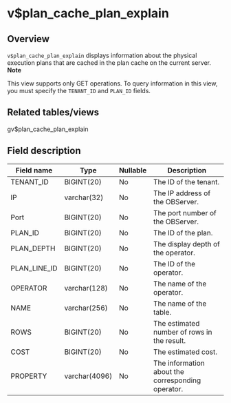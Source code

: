 v$plan_cache_plan_explain 
==============================================



Overview 
-----------------

`v$plan_cache_plan_explain` displays information about the physical execution plans that are cached in the plan cache on the current server. 
**Note**



This view supports only GET operations. To query information in this view, you must specify the `TENANT_ID` and `PLAN_ID` fields.

Related tables/views 
-----------------------------

gv$plan_cache_plan_explain

Field description 
--------------------------



| **Field name** |   **Type**    | **Nullable** |                  **Description**                  |
|----------------|---------------|--------------|---------------------------------------------------|
| TENANT_ID      | BIGINT(20)    | No           | The ID of the tenant.                             |
| IP             | varchar(32)   | No           | The IP address of the OBServer.                   |
| Port           | BIGINT(20)    | No           | The port number of the OBServer.                  |
| PLAN_ID        | BIGINT(20)    | No           | The ID of the plan.                               |
| PLAN_DEPTH     | BIGINT(20)    | No           | The display depth of the operator.                |
| PLAN_LINE_ID   | BIGINT(20)    | No           | The ID of the operator.                           |
| OPERATOR       | varchar(128)  | No           | The name of the operator.                         |
| NAME           | varchar(256)  | No           | The name of the table.                            |
| ROWS           | BIGINT(20)    | No           | The estimated number of rows in the result.       |
| COST           | BIGINT(20)    | No           | The estimated cost.                               |
| PROPERTY       | varchar(4096) | No           | The information about the corresponding operator. |


